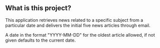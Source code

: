 ## What is this project?

This application retrieves news related to a specific subject from a particular date and delivers the initial five news articles through email.


 A date in the format "YYYY-MM-DD" for the oldest article allowed, if not given defaults to the current date.